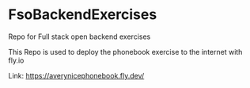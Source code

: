 # FsoBackendExercises
Repo for Full stack open backend exercises

This Repo is used to deploy the phonebook exercise to the internet with fly.io

Link: https://averynicephonebook.fly.dev/
